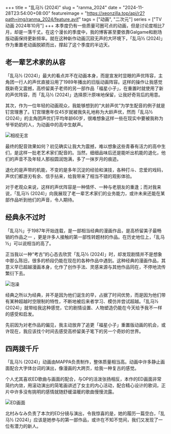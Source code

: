 +++
title = "乱马½ (2024)"
slug = "ranma_2024"
date = "2024-11-28T23:54:00+08:00"
featureimage = "https://xeonzilla.top/api/r2?path=img/ranma_2024/feature.avif"
tags = ["动画", "二次元"]
series = ["TV动画 2024年10月"]
+++
本季度仍有一些质量可圈可点的动画，但是讨论度相比7月，却是一落千丈。在这个漫长的季度中，我的博客甚至要依靠Galgame和剧场版动画保持更新频率。就在这种新作动画沉寂无声的大环境下，「乱马½ (2024)」作为重置老动画脱颖而出，撑起了这个季度的半边天。

## 老一辈艺术家的从容
「乱马½ (2024)」最大的看点并不在动画本身，而是宣发时显眼的声优阵容，主角团一行人的声优直接沿用了1989年播出的旧版动画阵容。这样的操作让我感觉既新奇又震撼，高桥留美子老师的另一部作品「福星小子」，在重置时就使用了新的声优阵容，而「乱马½ (2024)」选择原汁原味地保留，让我好奇背后的用意。

其次，作为一位年轻的动画观众，我能够想到的“大龄声优”为学生配音的例子就是钉宫理惠了。钉宫理惠年仅45岁就被我失礼地称为大龄声优，然而「乱马½ (2024)」的主角团声优们平均年龄60岁，很难想象这样一些在现实中要被我称为爷爷奶奶的人，为动画中的高中生献声。

![相视无言](https://xeonzilla.top/api/r2?path=img/ranma_2024/01.avif "相视无言")

最终的配音效果如何？初见确实让我大为震撼，难以想象这些青春有活力的高中生们，是这样一批老艺术家们配音的。当然，细细品味后还是能听出机能的退化，他们的声音不及年轻人那般圆润饱满，多了一抹岁月的痕迹。

退化的是声带的机能，不变的是多年沉淀的经验和演技，各种打斗、恋爱的戏码，声优们都游刃有余、信手拈来，给我带来了相当不错的观影体验。

对于老观众来说，这样的声优阵容是一种情怀、一种与老朋友的重逢；而对我来说，「乱马½ (2024)」向我展现了老一辈艺术家们的业务能力，或许未来还能在某部作品听到他们的声音，令人期待。

## 经典永不过时
「乱马½」于1987年开始连载，是一部相当经典的漫画作品，是高桥留美子最畅销的作品之一 ，更是许多人接触的第一部性转题材的作品。在历史地位上，「乱马½」可以说相当的高了。

正当我以一种“考古”的心态去欣赏「乱马½ (2024)」时，却发现剧情并不是想象中那么陈旧，很多的桥段仍能在现在的各种作品中遇到。这种经典的漫画作品，其意义早已超越漫画本身，化作了创作手法、灵感来源与其他作品同在，不停地流传繁衍下去。

![泡澡](https://xeonzilla.top/api/r2?path=img/ranma_2024/02.avif "泡澡")

经典之所以为经典，并不是因为他们诞生的早，占据了时间优势，而是因为他们带有某种超越时空限制的特性，不断地被后来者学习、模仿并尝试超越。「乱马½ (2024)」就带给我这种感觉，它的剧情设置、人物塑造仍能在今天给予我不一样的感受和启发。

先前因为对老作品的偏见，我主动放弃了追更「福星小子」重置版动画的机会，或许现在，我应该找个时间去感受高桥留美子笔下的另一个奇妙的世界。

## 四两拨千斤
「乱马½ (2024)」动画由MAPPA负责制作，整体质量相当高。动画中许多静止画面配合大字体台词的演出，像漫画的大跨页，给我一种复古的感觉。

个人尤其喜欢ED歌曲与画面的配合，与OP的活泼张扬相反，本作的ED画面非常简约内敛，用滚动演出的简笔画讲述了女主的内心活动，配合精心设计的歌词，正片中许多没有挑明的感情就随舒缓温暖的歌曲慢慢流露。

![ED画面](https://xeonzilla.top/api/r2?path=img/ranma_2024/03.avif "ED画面")

北村みなみ负责了本次的ED分镜与演出，令我惊喜的是，她的履历一篇空白，「乱马½ (2024)」应该是她参与的第一部作品，或许在不知不觉间，我们又发现了一位有潜力的新人。